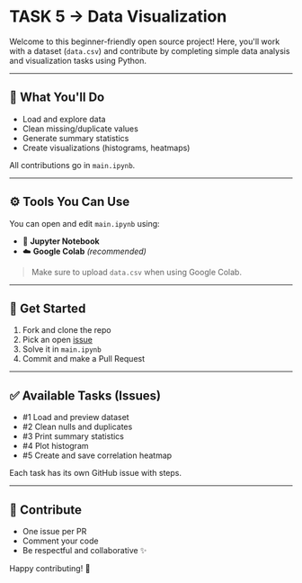 # TASK 5 ->  Data Visualization 

Welcome to this beginner-friendly open source project! Here, you'll work with a dataset (`data.csv`) and contribute by completing simple data analysis and visualization tasks using Python.

---

## 🧠 What You'll Do

- Load and explore data
- Clean missing/duplicate values
- Generate summary statistics
- Create visualizations (histograms, heatmaps)

All contributions go in `main.ipynb`.

---

## ⚙️ Tools You Can Use

You can open and edit `main.ipynb` using:
- 🧪 **Jupyter Notebook**
- ☁️ **Google Colab** *(recommended)*

> Make sure to upload `data.csv` when using Google Colab.

---

## 🚀 Get Started

1. Fork and clone the repo
2. Pick an open [issue](https://github.com/5xGit/5.1xGit_Task5/issues)
3. Solve it in `main.ipynb`
4. Commit and make a Pull Request

---

## ✅ Available Tasks (Issues)

- #1 Load and preview dataset
- #2 Clean nulls and duplicates
- #3 Print summary statistics
- #4 Plot histogram 
- #5 Create and save correlation heatmap

Each task has its own GitHub issue with steps.

---

## 🙌 Contribute

- One issue per PR
- Comment your code
- Be respectful and collaborative ✨

Happy contributing! 🚀
